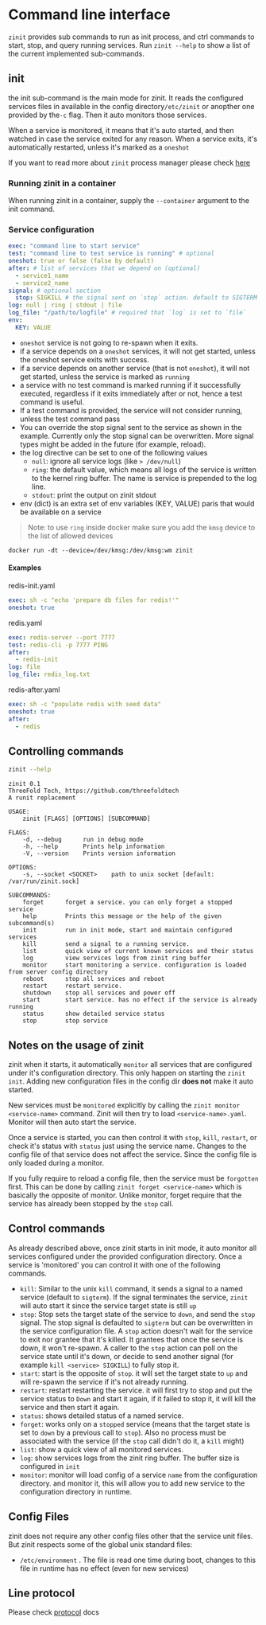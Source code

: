 # Command line interface

`zinit` provides sub commands to run as init process, and ctrl commands to start, stop, and query running services.
Run `zinit --help` to show a list of the current implemented sub-commands.

## init

the init sub-command is the main mode for zinit.
It reads the configured services files in available in the config directory`/etc/zinit` or anopther one provided by the`-c` flag. Then it auto monitors those services.

When a service is monitored, it means that it's auto started, and then watched in case the service exited for any reason. When a service exits, it's automatically restarted, unless it's marked as a `oneshot`

If you want to read more about `zinit` process manager please check [here](implementation.md)

### Running zinit in a container

When running zinit in a container, supply the `--container` argument to the init command.

### Service configuration

```yaml
exec: "command line to start service"
test: "command line to test service is running" # optional
oneshot: true or false (false by default)
after: # list of services that we depend on (optional)
  - service1_name
  - service2_name
signal: # optional section
  stop: SIGKILL # the signal sent on `stop` action. default to SIGTERM
log: null | ring | stdout | file
log_file: "/path/to/logfile" # required that `log` is set to `file`
env:
  KEY: VALUE
```

- `oneshot` service is not going to re-spawn when it exits.
- if a service depends on a `oneshot` services, it will not get started, unless the oneshot service exits with success.
- if a service depends on another service (that is not `oneshot`), it will not get started, unless the service is marked as `running`
- a service with no test command is marked running if it successfully executed, regardless if it exits immediately after or not, hence a test command is useful.
- If a test command is provided, the service will not consider running, unless the test command pass
- You can override the stop signal sent to the service as shown in the example. Currently only the stop
  signal can be overwritten. More signal types might be added in the future (for example, reload).
- the log directive can be set to one of the following values
  - `null`: ignore all service logs (like `> /dev/null`)
  - `ring`: the default value, which means all logs of the service is written to the kernel ring buffer. The name is service is prepended to the log line.
  - `stdout`: print the output on zinit stdout
- env (dict) is an extra set of env variables (KEY, VALUE) paris that would be available on a service

> Note: to use `ring` inside docker make sure you add the `kmsg` device to the list of allowed devices

```
docker run -dt --device=/dev/kmsg:/dev/kmsg:wm zinit
```

#### Examples

redis-init.yaml

```yaml
exec: sh -c "echo 'prepare db files for redis!'"
oneshot: true
```

redis.yaml

```yaml
exec: redis-server --port 7777
test: redis-cli -p 7777 PING
after:
  - redis-init
log: file
log_file: redis_log.txt
```

redis-after.yaml

```yaml
exec: sh -c "populate redis with seed data"
oneshot: true
after:
  - redis
```

## Controlling commands

```bash
zinit --help
```

```
zinit 0.1
ThreeFold Tech, https://github.com/threefoldtech
A runit replacement

USAGE:
    zinit [FLAGS] [OPTIONS] [SUBCOMMAND]

FLAGS:
    -d, --debug      run in debug mode
    -h, --help       Prints help information
    -V, --version    Prints version information

OPTIONS:
    -s, --socket <SOCKET>    path to unix socket [default: /var/run/zinit.sock]

SUBCOMMANDS:
    forget      forget a service. you can only forget a stopped service
    help        Prints this message or the help of the given subcommand(s)
    init        run in init mode, start and maintain configured services
    kill        send a signal to a running service.
    list        quick view of current known services and their status
    log         view services logs from zinit ring buffer
    monitor     start monitoring a service. configuration is loaded from server config directory
    reboot      stop all services and reboot
    restart     restart service.
    shutdown    stop all services and power off
    start       start service. has no effect if the service is already running
    status      show detailed service status
    stop        stop service

```

## Notes on the usage of zinit

zinit when it starts, it automatically `monitor` all services that are configured under it's configuration directory. This only happen on starting the `zinit init`. Adding new configuration files in the config dir **does not** make it auto started.

New services must be `monitored` explicitly by calling the `zinit monitor <service-name>` command. Zinit will then try to load `<service-name>.yaml`. Monitor will then auto start the service.

Once a service is started, you can then control it with `stop`, `kill`, `restart`, or check it's status with `status` just using the service name. Changes to the config file of that service does not affect the service. Since the config file is only loaded during a monitor.

If you fully require to reload a config file, then the service must be `forgotten` first. This can be done by calling `zinit forget <service-name>` which is basically the opposite of monitor. Unlike monitor, forget require that the service has already been stopped by the `stop` call.

## Control commands

As already described above, once zinit starts in init mode, it auto monitor all services configured under the provided configuration directory. Once a service is 'monitored' you can control it with one of the following commands.

- `kill`: Similar to the unix `kill` command, it sends a signal to a named service (default to `sigterm`). If the signal terminates the service, `zinit` will auto start it since the service target state is still `up`
- `stop`: Stop sets the target state of the service to `down`, and send the `stop` signal. The stop signal is defaulted to `sigterm` but can be overwritten in the service configuration file. A `stop` action doesn't wait for the service to exit nor grantee that it's killed. It grantees that once the service is down, it won't re-spawn. A caller to the `stop` action can poll on the service state until it's down, or decide to send another signal (for example `kill <service> SIGKILL`) to fully stop it.
- `start`: start is the opposite of `stop`. it will set the target state to `up` and will re-spawn the service if it's not already running.
- `restart`: restart restarting the service. it will first try to stop and put the service status to `Down` and start it again, if it failed to stop it, it will kill the service and then start it again.
- `status`: shows detailed status of a named service.
- `forget`: works only on a `stopped` service (means that the target state is set to `down` by a previous call to `stop`). Also no process must be associated with the service (if the `stop` call didn't do it, a `kill` might)
- `list`: show a quick view of all monitored services.
- `log`: show services logs from the zinit ring buffer. The buffer size is configured in `init`
- `monitor`: monitor will load config of a service `name` from the configuration directory. and monitor it, this will allow you to add new
  service to the configuration directory in runtime.

## Config Files

zinit does not require any other config files other that the service unit files. But zinit respects some of the global unix standard files:

- `/etc/environment` . The file is read one time during boot, changes to this file in runtime has no effect (even for new services)

## Line protocol

Please check [protocol](protocol.md) docs
